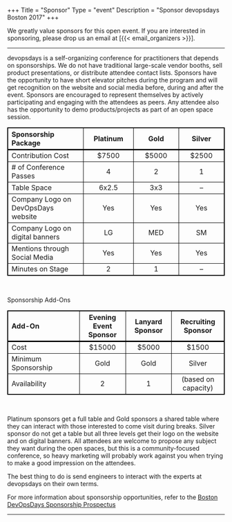 +++
Title = "Sponsor"
Type = "event"
Description = "Sponsor devopsdays Boston 2017"
+++

We greatly value sponsors for this open event.  If you are interested in sponsoring, please drop us an email at [{{< email_organizers >}}].

<hr>

devopsdays is a self-organizing conference for practitioners that depends on sponsorships. We do not have traditional large-scale vendor booths, sell product presentations, or distribute attendee contact lists. Sponsors have the opportunity to have short elevator pitches during the program and will get recognition on the website and social media before, during and after the event. Sponsors are encouraged to represent themselves by actively participating and engaging with the attendees as peers. Any attendee also has the opportunity to demo products/projects as part of an open space session.


<style>
  table { border: 1px solid black;}

  th {text-align: center; width: 15%; border: 1px solid black; border-bottom: 3px solid black;}
  td {border: 1px solid black; text-align: center;}
  .firstcol { width: 25%; text-align: left;}
</style>

<table>
<thead>
<tr>
<th class='firstcol'>Sponsorship Package</th>
<th> Platinum</th>
<th> Gold</th>
<th>Silver</th>
</tr>
</thead>

<tbody>
<tr>
<td class='firstcol'>Contribution Cost</td>
<td>$7500</td>
<td>$5000</td>
<td>$2500</td>
</tr>

<tr>
<td class='firstcol'># of Conference Passes</td>
<td>4</td>
<td>2</td>
<td>1</td>
</tr>

<tr>
<td class='firstcol'>Table Space</td>
<td>6x2.5</td>
<td>3x3</td>
<td>&ndash;</td>
</tr>

<tr>
<td class='firstcol'>Company Logo on DevOpsDays website</td>
<td>Yes</td>
<td>Yes</td>
<td>Yes</td>
</tr>

<tr>
<td class='firstcol'>Company Logo on digital banners</td>
<td>LG</td>
<td>MED</td>
<td>SM</td>
</tr>

<tr>
<td class='firstcol'>Mentions through Social Media</td>
<td>Yes</td>
<td>Yes</td>
<td>Yes</td>
</tr>

<tr>
<td class='firstcol'>Minutes on Stage</td>
<td>2</td>
<td>1</td>
<td>&ndash;</td>
</tr>
</tbody>
</table>

<br>

Sponsorship Add-Ons

<table>
<thead>
<tr>
<th class='firstcol'>Add-On</th>
<th>Evening Event Sponsor</th>
<th>Lanyard Sponsor</th>
<th>Recruiting Sponsor</th>
</tr>
</thead>

<tbody>
<tr>
<td class='firstcol'>Cost</td>
<td>$15000</td>
<td>$5000</td>
<td>$1500</td>
</tr>

<tr>
<td class='firstcol'>Minimum Sponsorship</td>
<td>Gold</td>
<td>Gold</td>
<td>Silver</td>
</tr>

<tr>
<td class='firstcol'>Availability</td>
<td>2</td>
<td>1</td>
<td>(based on capacity)</td>
</tr>
</tbody>
</table>

<br>

Platinum sponsors get a full table and Gold sponsors a shared table where they can interact with those interested to come visit during breaks. Silver sponsor do not get a table but all three levels get their logo on the website and on digital banners. All attendees are welcome to propose any subject they want during the open spaces, but this is a community-focused conference, so heavy marketing will probably work against you when trying to make a good impression on the attendees.

The best thing to do is send engineers to interact with the experts at devopsdays on their own terms.

For more information about sponsorship opportunities, refer to the [Boston DevOpsDays Sponsorship Prospectus](/events/2017-boston/Boston2017SponsorProspectus.pdf)


<!--
<hr/>

<div style="width:590px">
<table border=1 cellspacing=1>
  <tr>
    <th><i>packages</i></th>
    <th><center><b><u>Bronze<br />1000 usd</u></center></b></th>
    <th><center><b><u>Silver<br />3000 usd</u></center></b></th>
    <th><center><b><u>Gold<br />5000 usd</u></center></b></th>
    <th></th>
  </tr>
<tr><td>2 included tickets</td><td bgcolor="gold">&nbsp;</td><td bgcolor="gold">&nbsp;</td><td bgcolor="gold">&nbsp;</td></tr>
<tr><td>logo on event website</td><td bgcolor="gold">&nbsp;</td><td bgcolor="gold">&nbsp;</td><td bgcolor="gold">&nbsp;</td></tr>
<tr><td>logo on shared slide, rotating during breaks</td><td bgcolor="gold">&nbsp;</td><td bgcolor="gold">&nbsp;</td><td bgcolor="gold">&nbsp;</td></tr>
<tr><td>logo on all email communication</td><td>&nbsp;</td><td bgcolor="gold">&nbsp;</td><td bgcolor="gold">&nbsp;</td></tr>
<tr><td>logo on its own slide, rotating during breaks</td><td>&nbsp;</td><td bgcolor="gold">&nbsp;</td><td bgcolor="gold">&nbsp;</td></tr>
<tr><td>1 minute pitch to full audience (including streaming audience)</td><td>&nbsp;</td><td>&nbsp;</td><td bgcolor="gold">&nbsp;</td></tr></tr>
<tr><td>2 additional tickets (4 in total)</td><td>&nbsp;</td><td bgcolor="gold">&nbsp;</td><td>&nbsp;</td></tr>
<tr><td>4 additional tickets (6 in total)</td><td>&nbsp;</td><td>&nbsp;</td><td bgcolor="gold">&nbsp;</td></tr>
<tr><td>shared table for swag</td><td>&nbsp;</td><td bgcolor="gold">&nbsp;</td><td>&nbsp;</td></tr>
<tr><td>booth/table space</td><td>&nbsp;</td><td>&nbsp;</td><td bgcolor="gold">&nbsp;</td></tr>
</table>
<hr/>
There are also opportunities for exclusive special sponsorships. We'll have sponsors for various events with special privileges for the sponsors of these events. If you are interested in special sponsorships or have a creative idea about how you can support the event, send us an email.
<br/>
<br/>

<br>
<br>
<table border=1 cellspacing=1>
  <tr>
    <th><i>Sponsor FAQ</i></th>
    <th><center><b>Answers to questions frequently asked by sponsors&nbsp;&nbsp;&nbsp;&nbsp;&nbsp;&nbsp;&nbsp;&nbsp;&nbsp;&nbsp;&nbsp;&nbsp;&nbsp;&nbsp;&nbsp;&nbsp;&nbsp;&nbsp;&nbsp;&nbsp;&nbsp;&nbsp;&nbsp;&nbsp;&nbsp;&nbsp;&nbsp;&nbsp;&nbsp;&nbsp;&nbsp;&nbsp;&nbsp;&nbsp;&nbsp;&nbsp;&nbsp;&nbsp;&nbsp;&nbsp;&nbsp;&nbsp;&nbsp;&nbsp;&nbsp;&nbsp;&nbsp;&nbsp;&nbsp;</center></b></th>
    <th></th>
  </tr>
<tr><td>What dates/times can we set up and tear down?</td><td></td></tr>
<tr><td>How do we ship to the venue?</td><td></td></tr>
<tr><td>How do we ship from the venue?</td><td></td></tr>
<tr><td>Whom should we send?</td><td></td></tr>
<tr><td>What should we expect regarding electricity? (how much, any fees, etc)</td><td></td></tr>
<tr><td>What should we expect regarding WiFi? (how much, any fees, etc)</td><td></td></tr>
<tr><td>How do we order additional A/V equipment?</td><td></td></tr>
<tr><td>Additional important details</td><td></td></tr>
</table>
</div>

-->
<hr/>
